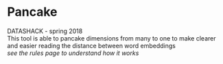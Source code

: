 # Pancake
DATASHACK - spring 2018
<br>This tool is able to pancake dimensions from many to one to make clearer and easier reading the distance between word embeddings
<br>*see the rules page to understand how it works*

